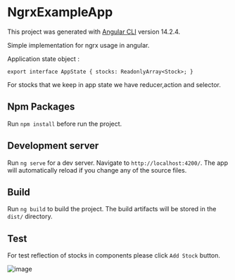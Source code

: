 # NgrxExampleApp

This project was generated with [Angular CLI](https://github.com/angular/angular-cli) version 14.2.4.

Simple implementation for ngrx usage in angular.

Application state object :

`
  export interface AppState {
    stocks: ReadonlyArray<Stock>;
  }
`

For stocks that we keep in app state we have reducer,action and selector.

## Npm Packages

Run `npm install` before run the project.

## Development server

Run `ng serve` for a dev server. Navigate to `http://localhost:4200/`. The app will automatically reload if you change any of the source files.

## Build

Run `ng build` to build the project. The build artifacts will be stored in the `dist/` directory.

## Test

For test reflection of stocks in components please click `Add Stock` button.

![image](https://user-images.githubusercontent.com/53901858/193143889-7a9913b4-ee4c-4418-a706-d7769ed8a0eb.png)


